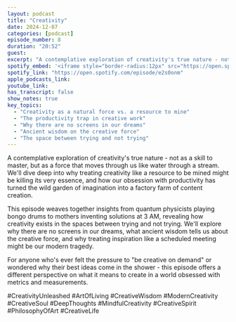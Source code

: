 ```yaml
---
layout: podcast
title: "Creativity"
date: 2024-12-07
categories: [podcast]
episode_number: 8
duration: "20:52"
guest: 
excerpt: "A contemplative exploration of creativity's true nature - not as a skill to master, but as a force that moves through us like water through a stream."
spotify_embed: '<iframe style="border-radius:12px" src="https://open.spotify.com/embed/episode/e2s0onm?utm_source=generator" width="100%" height="352" frameBorder="0" allowfullscreen="" allow="autoplay; clipboard-write; encrypted-media; fullscreen; picture-in-picture" loading="lazy"></iframe>'
spotify_link: "https://open.spotify.com/episode/e2s0onm"
apple_podcasts_link: 
youtube_link: 
has_transcript: false
show_notes: true
key_topics:
  - "Creativity as a natural force vs. a resource to mine"
  - "The productivity trap in creative work"
  - "Why there are no screens in our dreams"
  - "Ancient wisdom on the creative force"
  - "The space between trying and not trying"
---
```


A contemplative exploration of creativity's true nature - not as a skill to master, but as a force that moves through us like water through a stream. We'll dive deep into why treating creativity like a resource to be mined might be killing its very essence, and how our obsession with productivity has turned the wild garden of imagination into a factory farm of content creation.

This episode weaves together insights from quantum physicists playing bongo drums to mothers inventing solutions at 3 AM, revealing how creativity exists in the spaces between trying and not trying. We'll explore why there are no screens in our dreams, what ancient wisdom tells us about the creative force, and why treating inspiration like a scheduled meeting might be our modern tragedy.

For anyone who's ever felt the pressure to "be creative on demand" or wondered why their best ideas come in the shower - this episode offers a different perspective on what it means to create in a world obsessed with metrics and measurements.

#CreativityUnleashed #ArtOfLiving #CreativeWisdom #ModernCreativity #CreativeSoul #DeepThoughts #MindfulCreativity #CreativeSpirit #PhilosophyOfArt #CreativeLife
